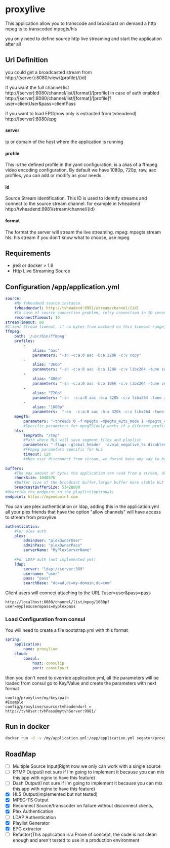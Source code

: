 # proxylive
This application allow you to transcode and broadcast on demand a http mpeg ts to transcoded mpegts/hls

you only need to define source http live streaming and start the application
after all

## Url Definition
you could get a broadcasted stream from
http://{server}:8080/view/{profile}/{id}

If you want the full channel list
http://[server]:8080/channel/list/[format]/[profile]
in case of auth enabled
http://[server]:8080/channel/list/[format]/[profile]?user=clientUser&pass=clientPass

if you want to load EPG(now only is extracted from tvheadend)
http://[server]:8080/epg

#### server
ip or domain of the host where the application is running

#### profile
This is the defined profile in the yaml configuration, is a alias of a ffmpeg video encoding configuration.
By default we have 1080p, 720p, raw, aac profiles, you can add or modify as your needs.

#### id
Source Stream identification.
This ID is used to identify streams and connect to the source stream channel.
for example in tvheadend http://tvheadend:9981/stream/channel/{id}

#### format
The format the server will stream the live streaming.
mpeg: mpegts stream
hls: hls stream
if you don't know what to choose, use mpeg

## Requirements
- jre8 or docker > 1.9
- Http Live Streaming Source

## Configuration /app/application.yml
```yml
source:
    #My Tvheadend source instance
    tvheadendurl: http://tvheadend:9981/stream/channel/{id}
    #In case of source connection problem, retry connection in 10 seconds
    reconnectTimeout: 10
streamTimeout: 60 
#Client Stream timeout, if no bytes from backend on this timeout range, the client connection will be closed
ffmpeg:
    path: '/usr/bin/ffmpeg'
    profiles:
        -
            alias: "aac"
            parameters: "-sn -c:a:0 aac -b:a 320k -c:v copy"
        -
            alias: "360p"
            parameters: "-sn -c:a:0 aac -b:a 128k -c:v libx264 -tune zerolatency -g 10 -vprofile high -level 3.0 -crf 18 -movflags +faststart -bufsize 15000k -maxrate 700k  -preset veryfast -vf scale=-1:360,yadif=0"
        -
            alias: "480p"
            parameters: "-sn -c:a:0 aac -b:a 196k -c:v libx264 -tune zerolatency -g 10 -vprofile high -level 3.0 -crf 18 -movflags +faststart -bufsize 15000k -maxrate 1500k  -preset veryfast -vf scale=-1:480,yadif=0"
        -
            alias: "720p"
            parameters: "-sn  -c:a:0 aac -b:a 320k -c:v libx264 -tune zerolatency -g 10 -vprofile high -level 4.0 -crf 18 -movflags +faststart -bufsize 15000k -maxrate 3000k  -preset veryfast -vf scale=-1:720,yadif=0"
        -
            alias: "1080p"
            parameters:  "-sn  -c:a:0 aac -b:a 320k -c:v libx264 -tune zerolatency -g 300 -vprofile high -level 4.0 -movflags +faststart -bufsize 15000k -maxrate 5000k  -preset veryfast -vf yadif=0"
    mpegTS:
        parameters: "-threads 0 -f mpegts -mpegts_m2ts_mode 1 -mpegts_copyts 1 -mpegts_flags +resend_headers  "
		#Specific parameters for mpegTS(only works if a diferent profile than raw is selected, raw send direct data from backend so no transcoded, in this case not applied this parameter.
    hls:
        tempPath: "/tmp"
		#Path where HLS will save segment files and playlist
        parameters: "-flags -global_header  -avoid_negative_ts disabled -map_metadata -1 -start_at_zero -copyts -flags -global_header -vsync cfr -y -nostats -f hls  -hls_time 2 -hls_list_size 10 -hls_wrap 20 -hls_allow_cache 0  -hls_flags +append_list -hls_flags +discont_start -hls_flags +delete_segments"
		#FFmpeg parameters specific for HLS		
        timeout: 120
		#When user disconnect from stream, we doesnt have any way to be sure the user is totally disconnected so this parameter control how many seconds since last download of a segment of a concret stream, if the timeout is reached, the timeout is canceled.
        
buffers:
    #The max amount of bytes the application can read from a stream, default 1MB
    chunkSize: 1048576
    #Buffer size of the broadcast buffer,larger buffer more stable but larger delay than source stream, default 50MB
    broadcastBufferSize: 52428800
#Override the endpoint in the playlist(optional)
endpoint: https://myendpoint.com
```
You can use plex authentication or ldap, adding this in the application.yml
all your plex friends that have the option "allow channels" will have access to stream from proxylive
```yml
authentication:
    #For plex auth
    plex:
        adminUser: "plexOwnerUser"
        adminPass: "plexOwnerPass"
        serverName: "MyPlexServerName"
    
    #For LDAP auth (not implemented yet)    
    ldap:
        server: "ldap://server:389"
        username: "user"
        pass: "pass"
        searchBase: "dc=ad,dc=my-domain,dc=com"
```


Client users will connect attaching to the URL  ?user=user&pass=pass
```
http://localhost:8080/channel/list/mpeg/1080p?user=myplexuser&pass=myplexpass
```

### Load Configuration from consul
You will need to create a file bootstrap.yml with this format
```yml
spring:
    application:
        name: proxylive
    cloud:
        consul:
            host: consulip
            port: consulport
```
then you don't need to override application.yml, all the parameters will be loaded from consul
go to Key/Value 
and create the parameters with next format
```
config/proxylive/my/key/path
#Example
config/proxylive/source/tvheadendurl = http://tvhUser:tvhPass@mytvhServer:9981/
```
## Run in docker
```bash
docker run -d -v /my/application.yml:/app/application.yml segator/proxylive
```
## RoadMap
- [ ] Multiple Source Input(Right now we only can work with a single source
- [ ] RTMP Output(I not sure if I'm going to implement it because you can mix this app with nginx to have this feature)
- [ ] Dash Output(I not sure if I'm going to implement it because you can mix this app with nginx to have this feature)
- [X] HLS Output(implemented but not tested)
- [x] MPEG-TS Output
- [X] Reconnect Source/transcoder on failure without disconnect clients,
- [X] Plex Authentication
- [ ] LDAP Authentication
- [X] Playlist Generator
- [X] EPG extractor
- [ ] Refactor(This application is a Prove of concept, the code is not clean enough and aren't tested to use in a production environment
